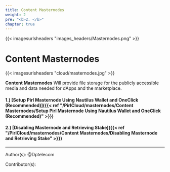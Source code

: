 ```yaml
---
title: Content Masternodes
weight: 2
pre: "<b>2. </b>"
chapter: true
---
```

{{< imagesurlsheaders "images_headers/Masternodes.png"  >}}


# Content Masternodes

{{< imagesurlsheaders "cloud/masternodes.jpg" >}}


**Content Masternodes** Will provide file storage for the publicly accessible media and data needed for dApps and the marketplace.


#### 1.) [Setup Pirl Masternode Using Nautilus Wallet and OneClick (Recommended)]({{< ref "/PirlCloud/masternodes/Content Masternodes/Setup Pirl Masternode Using Nautilus Wallet and OneClick (Recommended)" >}})
#### 2.) [Disabling Masternode and Retrieving Stake]({{< ref "/PirlCloud/masternodes/Content Masternodes/Disabling Masternode and Retrieving Stake" >}})



---
Author(s):
@Dptelecom


Contributor(s):
